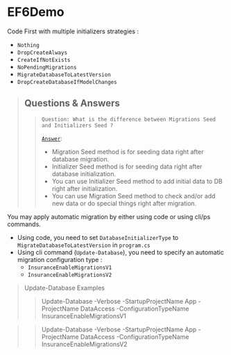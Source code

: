 # EF6Demo
Code First with multiple initializers strategies :
- `Nothing`
- `DropCreateAlways`
- `CreateIfNotExists`
- `NoPendingMigrations`
- `MigrateDatabaseToLatestVersion`
- `DropCreateDatabaseIfModelChanges`


> ## Questions & Answers
>> `Question: What is the difference between Migrations Seed and Initializers Seed ?`
>>
>> [`Answer`](https://stackoverflow.com/questions/35241585/entity-framework-what-is-the-difference-between-migrations-seed-and-contextiniti):
>> - Migration Seed method is for seeding data right after database migration.
>> - Initializer Seed method is for seeding data right after database initialization.
>> - You can use Initializer Seed method to add initial data to DB right after initialization.
>> - You can use Migration Seed method to check and/or add new data or do special things right after migration.


You may apply automatic migration by either using code or using cli/ps commands.
- Using code, you need to set `DatabaseInitializerType` to `MigrateDatabaseToLatestVersion` in `program.cs`
- Using cli command (`Update-Database`), you need to specify an automatic migration configuration type :
  - `InsuranceEnableMigrationsV1`
  - `InsuranceEnableMigrationsV2`

> Update-Database Examples
>> Update-Database -Verbose -StartupProjectName App -ProjectName DataAccess -ConfigurationTypeName InsuranceEnableMigrationsV1

>> Update-Database -Verbose -StartupProjectName App -ProjectName DataAccess -ConfigurationTypeName InsuranceEnableMigrationsV2
